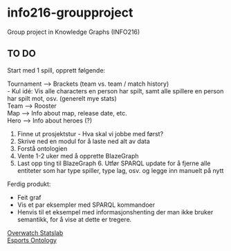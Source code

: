 # info216-groupproject
Group project in Knowledge Graphs (INFO216)


## TO DO

Start med 1 spill, opprett følgende:

Tournament --> Brackets (team vs. team / match history)  
    - Kul idé: Vis alle characters en person har spilt, samt alle spillere en person har spilt mot, osv. (generelt mye stats)  
Team --> Rooster  
Map --> Info about map, release date, etc.  
Hero --> Info about heroes (?)  


1. Finne ut prosjektstur - Hva skal vi jobbe med først?
2. Skrive ned en modul for å laste ned alt av data
3. Forstå ontologien
4. Vente 1-2 uker med å opprette BlazeGraph
5. Last opp ting til BlazeGraph
    6. Utfør SPARQL update for å fjerne alle entiteter som har type spiller, type lag, osv. og legge inn manuelt på nytt


Ferdig produkt:
- Feit graf
- Vis et par eksempler med SPARQL kommandoer
- Henvis til et eksempel med informasjonshenting der man ikke bruker semantikk, for å vise at dette er tregere.

[Overwatch Statslab](https://overwatchleague.com/en-us/statslab)  
[Esports Ontology](https://translate.google.com/translate?hl=en&sl=fr&tl=en&u=http%3A%2F%2Fwww.thomasdupuis.com%2Fportfolio%2F2010%2F04%2F21%2Fsemantic-project-esport-ontology%2F&sandbox=1)